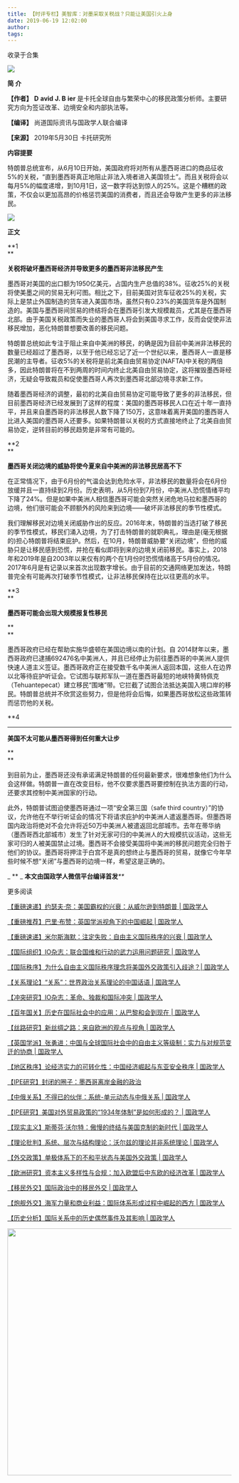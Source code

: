 ```yaml
---
title: 【时评专栏】美智库：对墨采取关税战？只能让美国引火上身
date: 2019-06-19 12:02:00
author: 
tags: 
---
```



收录于合集

![](/images/3122/2.gif)

  

**简 介**

 **【作者】** **D** **avid** **J. B** **ier**
是卡托全球自由与繁荣中心的移民政策分析师。主要研究方向为签证改革、边境安全和内部执法等。

 **【编译】** 尚道国际资讯与国政学人联合编译

 **【来源】** 2019年5月30日 卡托研究所

 **内容提要**

  

特朗普总统宣布，从6月10日开始，美国政府将对所有从墨西哥进口的商品征收5%的关税，“直到墨西哥真正地阻止非法入境者进入美国领土”。而且关税将会以每月5%的幅度递增，到10月1日，这一数字将达到惊人的25%。这是个糟糕的政策，不仅会以更加高昂的价格惩罚美国的消费者，而且还会导致产生更多的非法移民。

  

![](/images/3122/3.jpeg)

 **正文**

  

**1  
**  

 **关税将破坏墨西哥经济并导致更多的墨西哥非法移民产生**

墨西哥对美国的出口额为1950亿美元，占国内生产总值的38%。征收25%的关税将使美墨之间的贸易无利可图。相比之下，目前美国对货车征收25%的关税，实际上是禁止外国制造的货车进入美国市场，虽然只有0.23%的美国货车是外国制造的。美国与墨西哥间贸易的终结将会在墨西哥引发大规模裁员，尤其是在墨西哥北部。由于美国关税政策而失业的墨西哥人将会到美国寻求工作，反而会促使非法移民增加，恶化特朗普想要改善的移民问题。

特朗普总统如此专注于阻止来自中美洲的移民，的确是因为目前中美洲非法移民的数量已经超过了墨西哥，以至于他已经忘记了近一个世纪以来，墨西哥人一直是移民潮的主导者。征收5%的关税将是前北美自由贸易协定(NAFTA)中关税的两倍多，因此特朗普将在不到两周的时间内终止北美自由贸易协定，这将摧毁墨西哥经济，无疑会导致裁员和促使墨西哥人再次到墨西哥北部边境寻求新工作。

随着墨西哥经济的调整，最初的北美自由贸易协定可能导致了更多的非法移民，但目前墨西哥经济已经发展到了这样的程度：美国的墨西哥移民人口在近十年一直持平，并且来自墨西哥的非法移民人数下降了150万，这意味着离开美国的墨西哥人比进入美国的墨西哥人还要多。如果特朗普以关税的方式直接地终止了北美自由贸易协定，逆转目前的移民趋势是非常有可能的。

  

**2  
**  

 **墨西哥关闭边境的威胁将使今夏来自中美洲的非法移民居高不下**

  

在正常情况下，由于6月份的气温会达到危险水平，非法移民的数量将会在6月份放缓并且一直持续到2月份。历史表明，从5月份到7月份，中美洲人恐慌情绪平均下降了24%。但是如果中美洲人相信墨西哥可能会突然关闭危地马拉和墨西哥的边境，他们很可能会不顾额外的风险来到边境——破坏非法移民的季节性模式。

我们理解移民对边境关闭威胁作出的反应。2016年末，特朗普的当选打破了移民的季节性模式，移民们涌入边境，为了打击特朗普的就职典礼，理由是(毫无根据的)担心特朗普将结束庇护。然后，在10月，特朗普威胁要“关闭边境”，但他的威胁只是让移民感到恐慌，并抢在看似即将到来的边境关闭前移民。事实上，2018年和2019年是自2003年以来仅有的两个在1月份时恐慌情绪高于5月份的情况。2017年6月是有记录以来首次出现数字增长。由于目前的交通网络更加发达，特朗普完全有可能再次打破季节性模式，让非法移民保持在比以往更高的水平。

  

 **3  
**  

 **墨西哥可能会出现大规模报复性移民**

 **  
**

墨西哥政府已经在帮助实施华盛顿在美国边境以南的计划。自
2014财年以来，墨西哥政府已逮捕692476名中美洲人，并且已经停止为前往墨西哥的中美洲人提供快速人道主义签证。墨西哥政府正在接受数千名中美洲人返回本国，这些人在边界以北等待庇护听证会。它试图与联邦军队一道在墨西哥最短的地峡特黄特佩克（Tehuantepecat）建立移民“围堵”带。它拦截了试图合法抵达美国入境口岸的移民。特朗普总统并不欣赏这些努力，但是他将会后悔，如果墨西哥放松这些政策转而惩罚他的关税。

  

 **4  
** ****

**美国不太可能从墨西哥得到任何重大让步**  

 **  
**

到目前为止，墨西哥还没有承诺满足特朗普的任何最新要求，很难想象他们为什么会这样做。特朗普一直在改变目标，他不仅要求墨西哥要控制在执法方面的行动，还要求其控制中美洲国家的行动。

此外，特朗普试图迫使墨西哥通过一项“安全第三国（safe third
country）”的协议，允许他在不举行听证会的情况下将请求庇护的中美洲人遣返墨西哥。但墨西哥国内政治将绝对不会允许将近50万中美洲人被遣返回北部城市。去年在蒂华纳（墨西哥西北部城市）发生了针对无家可归的中美洲人的大规模抗议活动，这些无家可归的人被美国禁止过境。墨西哥不会接受美国将中美洲的移民问题完全归咎于他们的协议。墨西哥将押注于白宫不是真的想终止与墨西哥的贸易，就像它今年早些时候不想“关闭”与墨西哥的边境一样，希望这是正确的。

  

 _ ** _ **本文由国政学人微信平台编译首发**_**_

  

更多阅读

[【重磅速递】约瑟夫·奈：美国霸权的兴衰：从威尔逊到特朗普 |
国政学人](http://mp.weixin.qq.com/s?__biz=MzI3MTYzMzE5Mw==&mid=2247489590&idx=1&sn=a1322f34c7cfd0be1494d05e33a345ca&chksm=eb3f8670dc480f66a5effd17824651511e60daf3fc4b2cdd2f22e159885e4a01f1af8266fb4d&scene=21#wechat_redirect)  

[【重磅推荐】巴里·布赞：英国学派视角下的中国崛起 |
国政学人](http://mp.weixin.qq.com/s?__biz=MzI3MTYzMzE5Mw==&mid=2247489394&idx=1&sn=1699017a6fcabe15d599c00751470a2e&chksm=eb3f8934dc48002288f0a19989586b155b87a4bfb1f9cb3d7954d27aa15c1c128f78c6b1c1da&scene=21#wechat_redirect)  

[【重磅速递】米尔斯海默：注定失败：自由主义国际秩序的兴衰 |
国政学人](http://mp.weixin.qq.com/s?__biz=MzI3MTYzMzE5Mw==&mid=2247489451&idx=1&sn=f0df9cb9e133b8e77a57a37c46e36af8&chksm=eb3f89eddc4800fb16ada6166aa8e68333d2f3b9e1153bb02af335d77817a2ddea9803281550&scene=21#wechat_redirect)  

[【国际组织】IO杂志：联合国维和行动的武力运用问题研究 |
国政学人](http://mp.weixin.qq.com/s?__biz=MzI3MTYzMzE5Mw==&mid=2247489767&idx=1&sn=8bfe4bdef9c0c3fbb76acc6331805c6d&chksm=eb3f86a1dc480fb704537017dd03aa34614d73592775655e29375fc1a457ebcfb06fd00c3a51&scene=21#wechat_redirect)

[【国际秩序】为什么自由主义国际秩序理念将美国外交政策引入歧途？|
国政学人](http://mp.weixin.qq.com/s?__biz=MzI3MTYzMzE5Mw==&mid=2247489775&idx=1&sn=21ef70bf9e6efaa1273a7eb095a3b65f&chksm=eb3f86a9dc480fbf758cadcddf2f4b47702dd09650784442b8e8bab6b17be10cd46b16b96fd8&scene=21#wechat_redirect)  

[【关系理论】“关系”：世界政治关系理论的中国话语 |
国政学人](http://mp.weixin.qq.com/s?__biz=MzI3MTYzMzE5Mw==&mid=2247489791&idx=1&sn=c33af3e53142517a8b8f9b9cf317815a&chksm=eb3f86b9dc480fafef9629649f3b3c872a7aae3de608e7fa9a60614f0b5bcea7c874a73dc72f&scene=21#wechat_redirect)  

[【冲突研究】IO杂志：革命、独裁和国际冲突 |
国政学人](http://mp.weixin.qq.com/s?__biz=MzI3MTYzMzE5Mw==&mid=2247489812&idx=1&sn=59a2b43634f032f8e7e8e0f0aa63a7aa&chksm=eb3f8752dc480e44392aa84508ad1348614f2c08cf8c3ad06646a579322673e3722b8b472592&scene=21#wechat_redirect)

[【百年国关】历史在国际社会中的应用：从巴黎和会到现在 |
国政学人](http://mp.weixin.qq.com/s?__biz=MzI3MTYzMzE5Mw==&mid=2247489797&idx=1&sn=14c4ecc4368691606d311b967e6c3705&chksm=eb3f8743dc480e55b8944078a9acdefa01dc7355f6bb10dc1b7dc6ddd6e60d566c66a71606dd&scene=21#wechat_redirect)  

[【丝路研究】新丝绸之路：来自欧洲的观点与视角 |
国政学人](http://mp.weixin.qq.com/s?__biz=MzI3MTYzMzE5Mw==&mid=2247489828&idx=1&sn=57d4d13a9fa4ee2743ada310145b176b&chksm=eb3f8762dc480e74e861e5200fc02bd5d1ffa3d7f074846d7eb986a1ddc8a4fee30939ec21f2&scene=21#wechat_redirect)  

[【英国学派】张勇进：中国与全球国际社会中的自由主义等级制：实力与对规范变迁的协商 |
国政学人](http://mp.weixin.qq.com/s?__biz=MzI3MTYzMzE5Mw==&mid=2247489838&idx=1&sn=2901fbc33924bafc2a731db1dee3e094&chksm=eb3f8768dc480e7ec5ee610af89890064e553134df7a6b49abf186cbfc1359d5a3fc200eccc1&scene=21#wechat_redirect)  

[【地区秩序】论经济实力的可转化性：中国经济崛起与东亚安全秩序 |
国政学人](http://mp.weixin.qq.com/s?__biz=MzI3MTYzMzE5Mw==&mid=2247489851&idx=1&sn=538c1798944da03569966bca343b221f&chksm=eb3f877ddc480e6bb675dea02c5e5b67f6869e335cc62cc5d87f89313d734a7bf9ca28d778d1&scene=21#wechat_redirect)  

[【IPE研究】封闭的圈子：墨西哥离岸金融的政治](http://mp.weixin.qq.com/s?__biz=MzI3MTYzMzE5Mw==&mid=2247489873&idx=1&sn=2f7ac5233daa9e35f9dbac2bb6a291bd&chksm=eb3f8717dc480e01dbb1bd81bc2724e8d47e92c259619da17f5f0aefafb7240b2e751e2c8411&scene=21#wechat_redirect)  

[【中俄关系】不得已的伙伴：系统-单元动态与中俄关系 |
国政学人](http://mp.weixin.qq.com/s?__biz=MzI3MTYzMzE5Mw==&mid=2247489885&idx=1&sn=74ec3a28d640c37f4a4d02b993d2cbc6&chksm=eb3f871bdc480e0db2a92fea3c3671f3c6667a4fa7ef75e3d663e5c9b2dacb3a8ae96a700e75&scene=21#wechat_redirect)  

[【IPE研究】美国对外贸易政策的“1934年体制”是如何形成的？ |
国政学人](http://mp.weixin.qq.com/s?__biz=MzI3MTYzMzE5Mw==&mid=2247489904&idx=1&sn=1eefc55ee262aa61a30ceacddeb59043&chksm=eb3f8736dc480e2082f3eaba8c9994664b132e7f599157bbcc877aec69572b763abe544097bf&scene=21#wechat_redirect)  

[【现实主义】斯蒂芬·沃尔特：傲慢的终结与美国克制的新时代 |
国政学人](http://mp.weixin.qq.com/s?__biz=MzI3MTYzMzE5Mw==&mid=2247489922&idx=1&sn=f03efb35bdfb06bc2d056b3022224fc9&chksm=eb3f87c4dc480ed26b7cc73db886a645423ba8228604a9ead7d2320e314bea4758b721028dce&scene=21#wechat_redirect)  

[【理论批判】系统、层次与结构理论：沃尔兹的理论并非系统理论 |
国政学人](http://mp.weixin.qq.com/s?__biz=MzI3MTYzMzE5Mw==&mid=2247489951&idx=1&sn=0bf1fa028155c72977ec3f7d5a37c5c1&chksm=eb3f87d9dc480ecf7b86be2a2f680abe161626aa3f60bf678433f9e91c74092db3cf61817ed8&scene=21#wechat_redirect)  

[【外交政策】单极体系下的不和平状态与美国外交政策 |
国政学人](http://mp.weixin.qq.com/s?__biz=MzI3MTYzMzE5Mw==&mid=2247489957&idx=1&sn=eaad402ee0c876bf0d7b6f600690d8d2&chksm=eb3f87e3dc480ef59ecdf95ce1f2011be4cf00edcc253bcf453325c2387dc4366546464a89c8&scene=21#wechat_redirect)  

[【欧洲研究】资本主义多样性与合规：加入欧盟后中东欧的经济改革 |
国政学人](http://mp.weixin.qq.com/s?__biz=MzI3MTYzMzE5Mw==&mid=2247489972&idx=1&sn=a28de1c2ef65036c0425f68722a3dcd1&chksm=eb3f87f2dc480ee46f402e0240c340a6b03d23610e149e308039016c88c2f9962d103b57db23&scene=21#wechat_redirect)  

[【移民外交】国际政治中的移民外交 |
国政学人](http://mp.weixin.qq.com/s?__biz=MzI3MTYzMzE5Mw==&mid=2247489984&idx=1&sn=ec473375eba06373a2845141c4558692&chksm=eb3f8786dc480e90c3e09a904d3aa730330f135662fd4749d87b3682014f7b5d89912bcd5680&scene=21#wechat_redirect)  

[【炮舰外交】海军力量和商业利益：国际体系形成过程中崛起的西方 |
国政学人](http://mp.weixin.qq.com/s?__biz=MzI3MTYzMzE5Mw==&mid=2247490022&idx=1&sn=422d96cfbb3c025044e46dcc7a98162a&chksm=eb3f87a0dc480eb6579ede30a1b3ef251437e99f6afc855c3b60489b811cafa259ae9d072746&scene=21#wechat_redirect)  

[【历史分析】国际关系中的历史偶然事件及其影响 |
国政学人](http://mp.weixin.qq.com/s?__biz=MzI3MTYzMzE5Mw==&mid=2247490039&idx=1&sn=79b35b9cc917c55fb9d693838f93d4f1&chksm=eb3f87b1dc480ea78fb6d0fac2171ef1d4be190b5b8aa6edc27fb4bccf72e2af54c2c871fa02&scene=21#wechat_redirect)  

  

<img src='/images/3122/4.gif' width='554.306px' />

